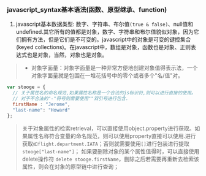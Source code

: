 ### javascript_syntax基本语法(函数、原型继承、function)
1. javascript基本数据类型: 数字、字符串、布尔值`(true & false)`、null值和undefined.其它所有的值都是对象，数字、字符串和布尔值貌似对象，因为它们拥有方法，但是它们是不可变的。javascript中的对象是可变的键控集合(keyed collections)。在javascript中，数组是对象，函数也是对象、正则表达式也是对象，当然，对象也是对象。 
> * 对象字面量：对象字面量是一种非常方便地创建对象值得表示法，一个对象字面量就是包围在一堆花括号中的零个或者多个"名/值"对。
```javascript
var stooge = {
  // 关于属性名的命名规范,如果属性名称是一个合法的js标识符,则可以进行直接的使用。
  // 对于不合法的"-"符号则需要使用""双引号进行包含.
  firstName : "Jerome",
  "last-name": "Howard"
};
```
> 关于对象属性的检索retrieval，可以直接使用object.property进行获取。如果属性名称符合变量的命名规范，则可以使用property直接可以使用.进行获取`如flight.department.IATA`；否则就需要使用`[]`进行包装进行提取`stooge["last-name"]`；
如果要删除对象的某个属性值得时，可以直接使用delete操作符 `delete stooge.firstName`，删除之后若需要再重新去检索该属性，则会在对象的原型链中进行查询；
